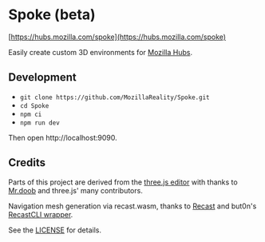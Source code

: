 # Spoke (beta)

[https://hubs.mozilla.com/spoke](https://hubs.mozilla.com/spoke)

Easily create custom 3D environments for [Mozilla Hubs](https://hubs.mozilla.com).

## Development

- `git clone https://github.com/MozillaReality/Spoke.git`
- `cd Spoke`
- `npm ci`
- `npm run dev`

Then open http://localhost:9090.

## Credits

Parts of this project are derived from the [three.js editor](https://threejs.org/editor/)
with thanks to [Mr.doob](https://github.com/mrdoob) and three.js' many contributors.

Navigation mesh generation via recast.wasm, thanks to [Recast](https://github.com/recastnavigation/recastnavigation) and but0n's [RecastCLI wrapper](https://github.com/but0n/recastCLI.js).

See the [LICENSE](LICENSE) for details.
